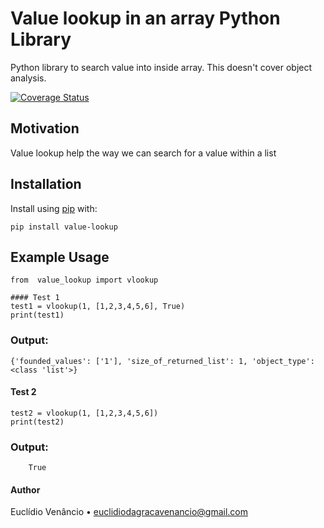 Value lookup in an array Python Library
===========================

Python library to search value into inside array. This doesn't cover object analysis.

[![Coverage Status](https://coveralls.io/repos/daviddrysdale/python-phonenumbers/badge.svg?branch=dev&service=github)](https://github.com/eudagraca/value-lookuphe)

Motivation
------------
Value lookup help the way we can search for a value within a list


Installation
------------

Install using [pip](https://pypi.org/project/value-lookup/) with:
```
pip install value-lookup
```

Example Usage
-------------

```
from  value_lookup import vlookup

#### Test 1
test1 = vlookup(1, [1,2,3,4,5,6], True)
print(test1)
```

### Output:
    {'founded_values': ['1'], 'size_of_returned_list': 1, 'object_type': <class 'list'>}

#### Test 2

```
test2 = vlookup(1, [1,2,3,4,5,6])
print(test2)
```
### Output:
```
    True
```

#### Author

Euclídio Venâncio • euclidiodagracavenancio@gmail.com
